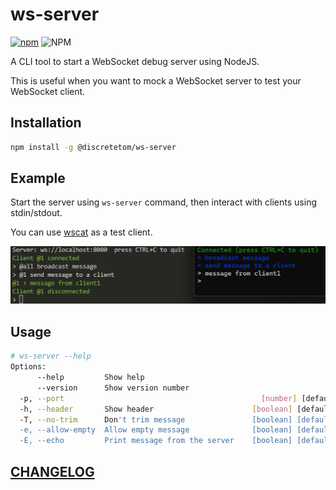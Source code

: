 # ws-server

[![npm](https://img.shields.io/npm/v/@discretetom/ws-server?style=flat-square)](https://www.npmjs.com/package/@discretetom/ws-server)
![NPM](https://img.shields.io/npm/l/@discretetom/ws-server?style=flat-square)

A CLI tool to start a WebSocket debug server using NodeJS.

This is useful when you want to mock a WebSocket server to test your WebSocket client.

## Installation

```bash
npm install -g @discretetom/ws-server
```

## Example

Start the server using `ws-server` command, then interact with clients using stdin/stdout.

You can use [wscat](https://github.com/websockets/wscat) as a test client.

![example](./img/example.png)

## Usage

```bash
# ws-server --help
Options:
      --help         Show help                                         [boolean]
      --version      Show version number                               [boolean]
  -p, --port                                            [number] [default: 8080]
  -h, --header       Show header                      [boolean] [default: false]
  -T, --no-trim      Don't trim message               [boolean] [default: false]
  -e, --allow-empty  Allow empty message              [boolean] [default: false]
  -E, --echo         Print message from the server    [boolean] [default: false]
```

## [CHANGELOG](https://github.com/DiscreteTom/ws-server/blob/main/CHANGELOG.md)
